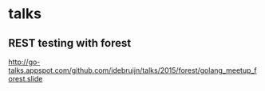 # talks

## REST testing with forest
http://go-talks.appspot.com/github.com/idebruijn/talks/2015/forest/golang_meetup_forest.slide
